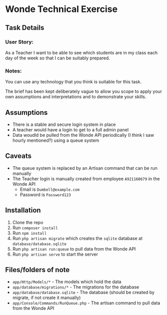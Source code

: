# Wonde Technical Exercise

## Task Details
### User Story:
As a Teacher I want to be able to see which students are in my class each day of the week so that I can be suitably prepared.

### Notes:

You can use any technology that you think is suitable for this task.

The brief has been kept deliberately vague to allow you scope to apply your own assumptions and interpretations and to demonstrate your skills.

## Assumptions

* There is a stable and secure login system in place
* A teacher would have a login to get to a full admin panel
* Data woudld be pulled from the Wonde API periodically (I think I saw hourly mentioned?) using a queue system

## Caveats

* The queue system is replaced by an Artisan command that can be run manually
* The Teacher login is manually created from employee `A921160679` in the Wonde API
  * Email is `Dumbell@example.com`
  * Password is `Password123`

## Installation
1. Clone the repo
2. Run `composer install`
3. Run `npm install`
4. Run `php artisan migrate` which creates the `sqlite` database at `database/database.sqlite`
5. Run `php artisan run:queue` to pull data from the Wonde API
6. Run `php artisan serve` to start the server

## Files/folders of note

* `app/Http/Models/*` - The models which hold the data
* `app/database/migrations/*` - The migrations for the database
* `app/database/database.sqlite` - The database (should be created by migrate, if not create it manually)
* `app/Console/Commands/RunQueue.php` - The artisan command to pull data from the Wonde API
